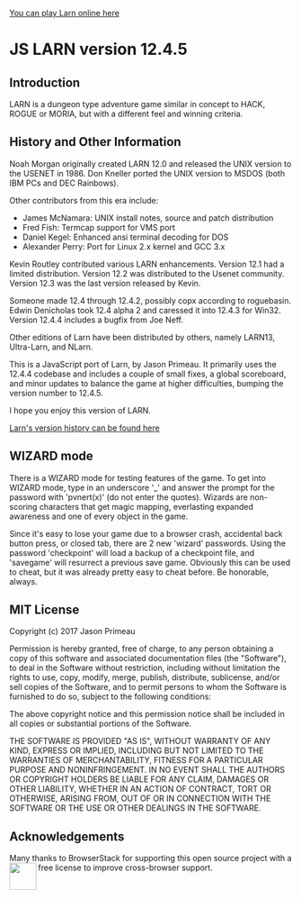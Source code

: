 [You can play Larn online here](http://larn.org "You can play Larn online here")


JS LARN version 12.4.5
======================

Introduction
------------

LARN is a dungeon type adventure game similar in concept to HACK, ROGUE
or MORIA, but with a different feel and winning criteria.


History and Other Information
-----------------------------
Noah Morgan originally created LARN 12.0 and released the UNIX
version to the USENET in 1986.  Don Kneller ported the UNIX
version to MSDOS (both IBM PCs and DEC Rainbows).

Other contributors from this era include:
- James McNamara: UNIX install notes, source and patch distribution
- Fred Fish: Termcap support for VMS port
- Daniel Kegel: Enhanced ansi terminal decoding for DOS
- Alexander Perry: Port for Linux 2.x kernel and GCC 3.x

Kevin Routley contributed various LARN enhancements. Version 12.1 had
a limited distribution. Version 12.2 was distributed to the Usenet
community. Version 12.3 was the last version released by Kevin.

Someone made 12.4 through 12.4.2, possibly copx according to
roguebasin. Edwin Denicholas took 12.4 alpha 2 and caressed it into
12.4.3 for Win32. Version 12.4.4 includes a bugfix from Joe Neff.

Other editions of Larn have been distributed by others, namely
LARN13, Ultra-Larn, and NLarn.

This is a JavaScript port of Larn, by Jason Primeau. It primarily uses
the 12.4.4 codebase and includes a couple of small fixes, a global scoreboard,
and minor updates to balance the game at higher difficulties, bumping the
version number to 12.4.5.

I hope you enjoy this version of LARN.

[Larn's version history can be found here](https://github.com/primeau/Larn/blob/master/history.md "Larn's version history can be found here")


WIZARD mode
-----------
There is a WIZARD mode for testing features of the game.  To get into WIZARD
mode, type in an underscore '_' and answer the prompt for the password with
'pvnert(x)' (do not enter the quotes).  Wizards are non-scoring characters that
get magic mapping, everlasting expanded awareness and one of every object in
the game.

Since it's easy to lose your game due to a browser crash, accidental back
button press, or closed tab, there are 2 new 'wizard' passwords. Using the
password 'checkpoint' will load a backup of a checkpoint file, and 'savegame'
will resurrect a previous save game. Obviously this can be used to cheat,
but it was already pretty easy to cheat before. Be honorable, always.


MIT License
-----------
Copyright (c) 2017 Jason Primeau

Permission is hereby granted, free of charge, to any person obtaining a copy
of this software and associated documentation files (the "Software"), to deal
in the Software without restriction, including without limitation the rights
to use, copy, modify, merge, publish, distribute, sublicense, and/or sell
copies of the Software, and to permit persons to whom the Software is
furnished to do so, subject to the following conditions:

The above copyright notice and this permission notice shall be included in all
copies or substantial portions of the Software.

THE SOFTWARE IS PROVIDED "AS IS", WITHOUT WARRANTY OF ANY KIND, EXPRESS OR
IMPLIED, INCLUDING BUT NOT LIMITED TO THE WARRANTIES OF MERCHANTABILITY,
FITNESS FOR A PARTICULAR PURPOSE AND NONINFRINGEMENT. IN NO EVENT SHALL THE
AUTHORS OR COPYRIGHT HOLDERS BE LIABLE FOR ANY CLAIM, DAMAGES OR OTHER
LIABILITY, WHETHER IN AN ACTION OF CONTRACT, TORT OR OTHERWISE, ARISING FROM,
OUT OF OR IN CONNECTION WITH THE SOFTWARE OR THE USE OR OTHER DEALINGS IN THE
SOFTWARE.


Acknowledgements
----------------

Many thanks to BrowserStack for supporting this open source project with a free
license to improve cross-browser support.
<a href="http://www.browserstack.com/"><img src="https://d3but80xmlhqzj.cloudfront.net/production/images/static/header/header-logo.svg)](http://www.browserstack.com/" align="left" height="48"></a>
